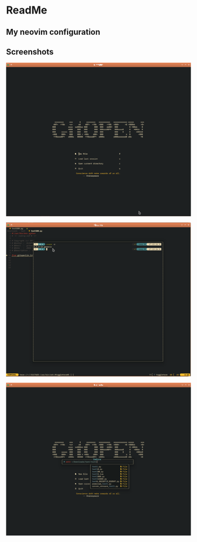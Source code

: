 # ReadMe
## My neovim configuration

## Screenshots

![avatar](./docs/images/start-screen.png)

![avatar](./docs/images/float-term.png)

![avatar](./docs/images/cmdline.png)